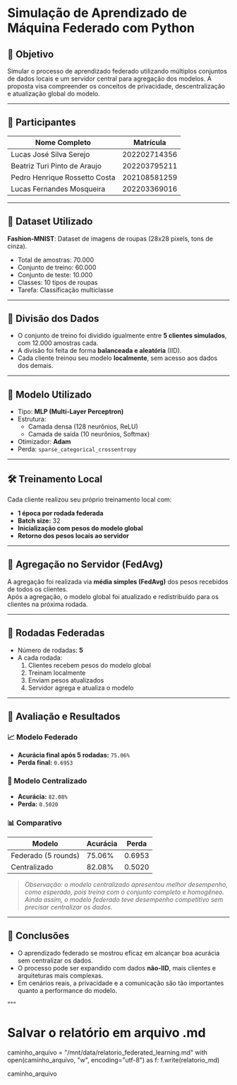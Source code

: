 # Simulação de Aprendizado de Máquina Federado com Python

## 🎯 Objetivo

Simular o processo de aprendizado federado utilizando múltiplos conjuntos de dados locais e um servidor central para agregação dos modelos. A proposta visa compreender os conceitos de privacidade, descentralização e atualização global do modelo.

---

## 👥 Participantes

| Nome Completo         | Matrícula     |
|-----------------------|---------------|
|Lucas José Silva Serejo|202202714356   |
|Beatriz Turi Pinto de Araujo|202203795211|
|Pedro Henrique Rossetto Costa|202108581259|
|Lucas Fernandes Mosqueira|202203369016|

---

## 📁 Dataset Utilizado

**Fashion-MNIST**: Dataset de imagens de roupas (28x28 pixels, tons de cinza).  
- Total de amostras: 70.000  
- Conjunto de treino: 60.000  
- Conjunto de teste: 10.000  
- Classes: 10 tipos de roupas  
- Tarefa: Classificação multiclasse  

---

## 🔀 Divisão dos Dados

- O conjunto de treino foi dividido igualmente entre **5 clientes simulados**, com 12.000 amostras cada.
- A divisão foi feita de forma **balanceada e aleatória** (IID).
- Cada cliente treinou seu modelo **localmente**, sem acesso aos dados dos demais.

---

## 🧠 Modelo Utilizado

- Tipo: **MLP (Multi-Layer Perceptron)**
- Estrutura:
  - Camada densa (128 neurônios, ReLU)
  - Camada de saída (10 neurônios, Softmax)
- Otimizador: **Adam**
- Perda: `sparse_categorical_crossentropy`

---

## 🛠️ Treinamento Local

Cada cliente realizou seu próprio treinamento local com:
- **1 época por rodada federada**
- **Batch size:** 32
- **Inicialização com pesos do modelo global**
- **Retorno dos pesos locais ao servidor**

---

## 🔗 Agregação no Servidor (FedAvg)

A agregação foi realizada via **média simples (FedAvg)** dos pesos recebidos de todos os clientes.  
Após a agregação, o modelo global foi atualizado e redistribuído para os clientes na próxima rodada.

---

## 🔁 Rodadas Federadas

- Número de rodadas: **5**
- A cada rodada:
  1. Clientes recebem pesos do modelo global
  2. Treinam localmente
  3. Enviam pesos atualizados
  4. Servidor agrega e atualiza o modelo

---

## 🧪 Avaliação e Resultados

### 📈 Modelo Federado
- **Acurácia final após 5 rodadas:** `75.06%`  
- **Perda final:** `0.6953`

### 🏁 Modelo Centralizado
- **Acurácia:** `82.08%`  
- **Perda:** `0.5020`

### 📊 Comparativo

| Modelo               | Acurácia | Perda |
|----------------------|----------|--------|
| Federado (5 rounds)  | 75.06%   | 0.6953 |
| Centralizado         | 82.08%   | 0.5020 |

> _Observação: o modelo centralizado apresentou melhor desempenho, como esperado, pois treina com o conjunto completo e homogêneo. Ainda assim, o modelo federado teve desempenho competitivo sem precisar centralizar os dados._

---

## 📌 Conclusões

- O aprendizado federado se mostrou eficaz em alcançar boa acurácia sem centralizar os dados.
- O processo pode ser expandido com dados **não-IID**, mais clientes e arquiteturas mais complexas.
- Em cenários reais, a privacidade e a comunicação são tão importantes quanto a performance do modelo.

"""

# Salvar o relatório em arquivo .md
caminho_arquivo = "/mnt/data/relatorio_federated_learning.md"
with open(caminho_arquivo, "w", encoding="utf-8") as f:
    f.write(relatorio_md)

caminho_arquivo
